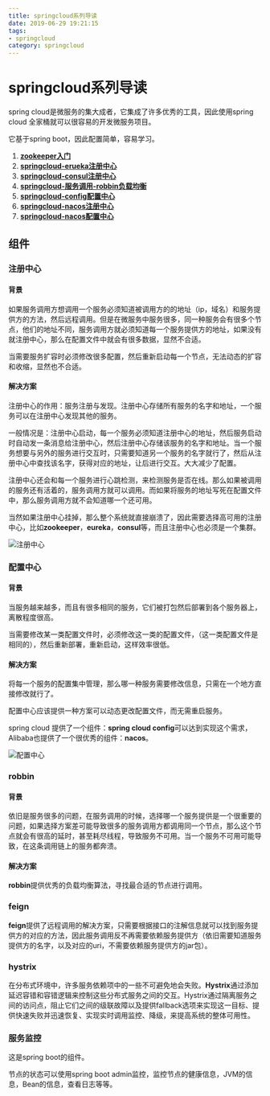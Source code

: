 ```yaml
---
title: springcloud系列导读
date: 2019-06-29 19:21:15
tags: 
- springcloud
category: springcloud
---
```


# springcloud系列导读

spring cloud是微服务的集大成者，它集成了许多优秀的工具，因此使用spring cloud 全家桶就可以很容易的开发微服务项目。

它基于spring boot，因此配置简单，容易学习。
<!--more-->

1. **[zookeeper入门](https://gentlezuo.github.io/2019/05/19/zookeeper%E5%85%A5%E9%97%A8/)**
2. **[springcloud-erueka注册中心](https://gentlezuo.github.io/2019/06/29/springcloud-注册中心eureka/)**
3. **[springcloud-consul注册中心](https://gentlezuo.github.io/2019/06/30/springcloud-%E6%B3%A8%E5%86%8C%E4%B8%AD%E5%BF%83consul/)**
4. **[springcloud-服务调用-robbin负载均衡](https://gentlezuo.github.io/2019/06/30/springcloud-feign服务调用_robbin负载均衡)**
5. **[springcloud-config配置中心](https://gentlezuo.github.io/2019/06/30/springcloud-config配置中心)**
6. **[springcloud-nacos注册中心](https://gentlezuo.github.io/2019/07/01/springcloud-注册中心nacos)**
7. **[springcloud-nacos配置中心](https://gentlezuo.github.io/2019/07/01/springcloud-配置中心nacos)**


## 组件

### 注册中心

#### 背景
如果服务调用方想调用一个服务必须知道被调用方的的地址（ip，域名）和服务提供方的方法，然后远程调用。但是在微服务中服务很多，同一种服务会有很多个节点，他们的地址不同，服务调用方就必须知道每一个服务提供方的地址，如果没有就注册中心，那么在配置文件中就会有很多数据，显然不合适。

当需要服务扩容时必须修改很多配置，然后重新启动每一个节点，无法动态的扩容和收缩，显然也不合适。

#### 解决方案

注册中心的作用：服务注册与发现。注册中心存储所有服务的名字和地址，一个服务可以在注册中心发现其他的服务。

一般情况是：注册中心启动，每一个服务必须知道注册中心的地址，然后服务启动时自动发一条消息给注册中心，然后注册中心存储该服务的名字和地址。当一个服务想要与另外的服务进行交互时，只需要知道另一个服务的名字就行了，然后从注册中心中查找该名字，获得对应的地址，让后进行交互。大大减少了配置。

注册中心还会和每一个服务进行心跳检测，来检测服务是否在线。那么如果被调用的服务还有活着的，服务调用方就可以调用。而如果将服务的地址写死在配置文件中，那么服务调用方就不会知道哪一个还可用。

当然如果注册中心挂掉，那么整个系统就直接崩溃了，因此需要选择高可用的注册中心，比如**zookeeper**，**eureka**，**consul**等，而且注册中心也必须是一个集群。


![注册中心](/springcloud系列导读/注册中心.png)


### 配置中心

#### 背景

当服务越来越多，而且有很多相同的服务，它们被打包然后部署到各个服务器上，离散程度很高。

当需要修改某一类配置文件时，必须修改这一类的配置文件，（这一类配置文件是相同的），然后重新部署，重新启动，这样效率很低。

#### 解决方案

将每一个服务的配置集中管理，那么哪一种服务需要修改信息，只需在一个地方直接修改就行了。

配置中心应该提供一种方案可以动态更改配置文件，而无需重启服务。

spring cloud 提供了一个组件：**spring cloud config**可以达到实现这个需求，Alibaba也提供了一个很优秀的组件：**nacos**。

![配置中心](/springcloud系列导读/配置中心.png)

### robbin

#### 背景

依旧是服务很多的问题，在服务调用的时候，选择哪一个服务提供是一个很重要的问题，如果选择方案差可能导致很多的服务调用方都调用同一个节点，那么这个节点就会有很高的延时，甚至耗尽线程，导致服务不可用。当一个服务不可用可能导致，在这条调用链上的服务都奔溃。

#### 解决方案

**robbin**提供优秀的负载均衡算法，寻找最合适的节点进行调用。

### feign

**feign**提供了远程调用的解决方案，只需要根据接口的注解信息就可以找到服务提供方的对应的方法，因此服务调用反不再需要依赖服务提供方（依旧需要知道服务提供方的名字，以及对应的uri，不需要依赖服务提供方的jar包）。

### hystrix

在分布式环境中，许多服务依赖项中的一些不可避免地会失败。**Hystrix**通过添加延迟容错和容错逻辑来控制这些分布式服务之间的交互。Hystrix通过隔离服务之间的访问点，阻止它们之间的级联故障以及提供fallback选项来实现这一目标、提供快速失败并迅速恢复、实现实时调用监控、降级，来提高系统的整体可用性。


### 服务监控

这是spring boot的组件。

节点的状态可以使用spring boot admin监控，监控节点的健康信息，JVM的信息，Bean的信息，查看日志等等。

